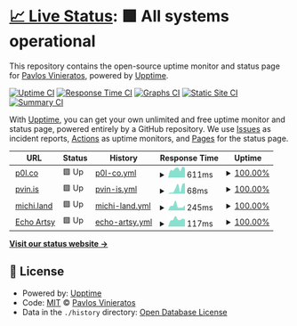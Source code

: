 # [📈 Live Status](https://pvinis.github.io/upptime): <!--live status--> **🟩 All systems operational**

This repository contains the open-source uptime monitor and status page for [Pavlos Vinieratos](pavlos.dev), powered by [Upptime](https://github.com/upptime/upptime).

[![Uptime CI](https://github.com/pvinis/upptime/workflows/Uptime%20CI/badge.svg)](https://github.com/upptime/upptime/actions?query=workflow%3A%22Uptime+CI%22)
[![Response Time CI](https://github.com/pvinis/upptime/workflows/Response%20Time%20CI/badge.svg)](https://github.com/upptime/upptime/actions?query=workflow%3A%22Response+Time+CI%22)
[![Graphs CI](https://github.com/pvinis/upptime/workflows/Graphs%20CI/badge.svg)](https://github.com/upptime/upptime/actions?query=workflow%3A%22Graphs+CI%22)
[![Static Site CI](https://github.com/pvinis/upptime/workflows/Static%20Site%20CI/badge.svg)](https://github.com/upptime/upptime/actions?query=workflow%3A%22Static+Site+CI%22)
[![Summary CI](https://github.com/pvinis/upptime/workflows/Summary%20CI/badge.svg)](https://github.com/upptime/upptime/actions?query=workflow%3A%22Summary+CI%22)

With [Upptime](https://upptime.js.org), you can get your own unlimited and free uptime monitor and status page, powered entirely by a GitHub repository. We use [Issues](https://github.com/pvinis/upptime/issues) as incident reports, [Actions](https://github.com/pvinis/upptime/actions) as uptime monitors, and [Pages](https://pvinis.github.io/upptime) for the status page.

<!--start: status pages-->
<!-- This summary is generated by Upptime (https://github.com/upptime/upptime) -->
<!-- Do not edit this manually, your changes will be overwritten -->
<!-- prettier-ignore -->
| URL | Status | History | Response Time | Uptime |
| --- | ------ | ------- | ------------- | ------ |
| <img alt="" src="https://favicons.githubusercontent.com/p0l.co" height="13"> [p0l.co](https://p0l.co) | 🟩 Up | [p0l-co.yml](https://github.com/pvinis/upptime/commits/HEAD/history/p0l-co.yml) | <details><summary><img alt="Response time graph" src="./graphs/p0l-co/response-time-week.png" height="20"> 611ms</summary><br><a href="https://pvinis.github.io/upptime/history/p0l-co"><img alt="Response time 926" src="https://img.shields.io/endpoint?url=https%3A%2F%2Fraw.githubusercontent.com%2Fpvinis%2Fupptime%2FHEAD%2Fapi%2Fp0l-co%2Fresponse-time.json"></a><br><a href="https://pvinis.github.io/upptime/history/p0l-co"><img alt="24-hour response time 676" src="https://img.shields.io/endpoint?url=https%3A%2F%2Fraw.githubusercontent.com%2Fpvinis%2Fupptime%2FHEAD%2Fapi%2Fp0l-co%2Fresponse-time-day.json"></a><br><a href="https://pvinis.github.io/upptime/history/p0l-co"><img alt="7-day response time 611" src="https://img.shields.io/endpoint?url=https%3A%2F%2Fraw.githubusercontent.com%2Fpvinis%2Fupptime%2FHEAD%2Fapi%2Fp0l-co%2Fresponse-time-week.json"></a><br><a href="https://pvinis.github.io/upptime/history/p0l-co"><img alt="30-day response time 926" src="https://img.shields.io/endpoint?url=https%3A%2F%2Fraw.githubusercontent.com%2Fpvinis%2Fupptime%2FHEAD%2Fapi%2Fp0l-co%2Fresponse-time-month.json"></a><br><a href="https://pvinis.github.io/upptime/history/p0l-co"><img alt="1-year response time 926" src="https://img.shields.io/endpoint?url=https%3A%2F%2Fraw.githubusercontent.com%2Fpvinis%2Fupptime%2FHEAD%2Fapi%2Fp0l-co%2Fresponse-time-year.json"></a></details> | <details><summary><a href="https://pvinis.github.io/upptime/history/p0l-co">100.00%</a></summary><a href="https://pvinis.github.io/upptime/history/p0l-co"><img alt="All-time uptime 100.00%" src="https://img.shields.io/endpoint?url=https%3A%2F%2Fraw.githubusercontent.com%2Fpvinis%2Fupptime%2FHEAD%2Fapi%2Fp0l-co%2Fuptime.json"></a><br><a href="https://pvinis.github.io/upptime/history/p0l-co"><img alt="24-hour uptime 100.00%" src="https://img.shields.io/endpoint?url=https%3A%2F%2Fraw.githubusercontent.com%2Fpvinis%2Fupptime%2FHEAD%2Fapi%2Fp0l-co%2Fuptime-day.json"></a><br><a href="https://pvinis.github.io/upptime/history/p0l-co"><img alt="7-day uptime 100.00%" src="https://img.shields.io/endpoint?url=https%3A%2F%2Fraw.githubusercontent.com%2Fpvinis%2Fupptime%2FHEAD%2Fapi%2Fp0l-co%2Fuptime-week.json"></a><br><a href="https://pvinis.github.io/upptime/history/p0l-co"><img alt="30-day uptime 100.00%" src="https://img.shields.io/endpoint?url=https%3A%2F%2Fraw.githubusercontent.com%2Fpvinis%2Fupptime%2FHEAD%2Fapi%2Fp0l-co%2Fuptime-month.json"></a><br><a href="https://pvinis.github.io/upptime/history/p0l-co"><img alt="1-year uptime 100.00%" src="https://img.shields.io/endpoint?url=https%3A%2F%2Fraw.githubusercontent.com%2Fpvinis%2Fupptime%2FHEAD%2Fapi%2Fp0l-co%2Fuptime-year.json"></a></details>
| <img alt="" src="https://favicons.githubusercontent.com/pvin.is" height="13"> [pvin.is](https://pvin.is) | 🟩 Up | [pvin-is.yml](https://github.com/pvinis/upptime/commits/HEAD/history/pvin-is.yml) | <details><summary><img alt="Response time graph" src="./graphs/pvin-is/response-time-week.png" height="20"> 68ms</summary><br><a href="https://pvinis.github.io/upptime/history/pvin-is"><img alt="Response time 56" src="https://img.shields.io/endpoint?url=https%3A%2F%2Fraw.githubusercontent.com%2Fpvinis%2Fupptime%2FHEAD%2Fapi%2Fpvin-is%2Fresponse-time.json"></a><br><a href="https://pvinis.github.io/upptime/history/pvin-is"><img alt="24-hour response time 130" src="https://img.shields.io/endpoint?url=https%3A%2F%2Fraw.githubusercontent.com%2Fpvinis%2Fupptime%2FHEAD%2Fapi%2Fpvin-is%2Fresponse-time-day.json"></a><br><a href="https://pvinis.github.io/upptime/history/pvin-is"><img alt="7-day response time 68" src="https://img.shields.io/endpoint?url=https%3A%2F%2Fraw.githubusercontent.com%2Fpvinis%2Fupptime%2FHEAD%2Fapi%2Fpvin-is%2Fresponse-time-week.json"></a><br><a href="https://pvinis.github.io/upptime/history/pvin-is"><img alt="30-day response time 56" src="https://img.shields.io/endpoint?url=https%3A%2F%2Fraw.githubusercontent.com%2Fpvinis%2Fupptime%2FHEAD%2Fapi%2Fpvin-is%2Fresponse-time-month.json"></a><br><a href="https://pvinis.github.io/upptime/history/pvin-is"><img alt="1-year response time 56" src="https://img.shields.io/endpoint?url=https%3A%2F%2Fraw.githubusercontent.com%2Fpvinis%2Fupptime%2FHEAD%2Fapi%2Fpvin-is%2Fresponse-time-year.json"></a></details> | <details><summary><a href="https://pvinis.github.io/upptime/history/pvin-is">100.00%</a></summary><a href="https://pvinis.github.io/upptime/history/pvin-is"><img alt="All-time uptime 100.00%" src="https://img.shields.io/endpoint?url=https%3A%2F%2Fraw.githubusercontent.com%2Fpvinis%2Fupptime%2FHEAD%2Fapi%2Fpvin-is%2Fuptime.json"></a><br><a href="https://pvinis.github.io/upptime/history/pvin-is"><img alt="24-hour uptime 100.00%" src="https://img.shields.io/endpoint?url=https%3A%2F%2Fraw.githubusercontent.com%2Fpvinis%2Fupptime%2FHEAD%2Fapi%2Fpvin-is%2Fuptime-day.json"></a><br><a href="https://pvinis.github.io/upptime/history/pvin-is"><img alt="7-day uptime 100.00%" src="https://img.shields.io/endpoint?url=https%3A%2F%2Fraw.githubusercontent.com%2Fpvinis%2Fupptime%2FHEAD%2Fapi%2Fpvin-is%2Fuptime-week.json"></a><br><a href="https://pvinis.github.io/upptime/history/pvin-is"><img alt="30-day uptime 100.00%" src="https://img.shields.io/endpoint?url=https%3A%2F%2Fraw.githubusercontent.com%2Fpvinis%2Fupptime%2FHEAD%2Fapi%2Fpvin-is%2Fuptime-month.json"></a><br><a href="https://pvinis.github.io/upptime/history/pvin-is"><img alt="1-year uptime 100.00%" src="https://img.shields.io/endpoint?url=https%3A%2F%2Fraw.githubusercontent.com%2Fpvinis%2Fupptime%2FHEAD%2Fapi%2Fpvin-is%2Fuptime-year.json"></a></details>
| <img alt="" src="https://favicons.githubusercontent.com/michi.land" height="13"> [michi.land](https://michi.land) | 🟩 Up | [michi-land.yml](https://github.com/pvinis/upptime/commits/HEAD/history/michi-land.yml) | <details><summary><img alt="Response time graph" src="./graphs/michi-land/response-time-week.png" height="20"> 245ms</summary><br><a href="https://pvinis.github.io/upptime/history/michi-land"><img alt="Response time 246" src="https://img.shields.io/endpoint?url=https%3A%2F%2Fraw.githubusercontent.com%2Fpvinis%2Fupptime%2FHEAD%2Fapi%2Fmichi-land%2Fresponse-time.json"></a><br><a href="https://pvinis.github.io/upptime/history/michi-land"><img alt="24-hour response time 273" src="https://img.shields.io/endpoint?url=https%3A%2F%2Fraw.githubusercontent.com%2Fpvinis%2Fupptime%2FHEAD%2Fapi%2Fmichi-land%2Fresponse-time-day.json"></a><br><a href="https://pvinis.github.io/upptime/history/michi-land"><img alt="7-day response time 245" src="https://img.shields.io/endpoint?url=https%3A%2F%2Fraw.githubusercontent.com%2Fpvinis%2Fupptime%2FHEAD%2Fapi%2Fmichi-land%2Fresponse-time-week.json"></a><br><a href="https://pvinis.github.io/upptime/history/michi-land"><img alt="30-day response time 246" src="https://img.shields.io/endpoint?url=https%3A%2F%2Fraw.githubusercontent.com%2Fpvinis%2Fupptime%2FHEAD%2Fapi%2Fmichi-land%2Fresponse-time-month.json"></a><br><a href="https://pvinis.github.io/upptime/history/michi-land"><img alt="1-year response time 246" src="https://img.shields.io/endpoint?url=https%3A%2F%2Fraw.githubusercontent.com%2Fpvinis%2Fupptime%2FHEAD%2Fapi%2Fmichi-land%2Fresponse-time-year.json"></a></details> | <details><summary><a href="https://pvinis.github.io/upptime/history/michi-land">100.00%</a></summary><a href="https://pvinis.github.io/upptime/history/michi-land"><img alt="All-time uptime 100.00%" src="https://img.shields.io/endpoint?url=https%3A%2F%2Fraw.githubusercontent.com%2Fpvinis%2Fupptime%2FHEAD%2Fapi%2Fmichi-land%2Fuptime.json"></a><br><a href="https://pvinis.github.io/upptime/history/michi-land"><img alt="24-hour uptime 100.00%" src="https://img.shields.io/endpoint?url=https%3A%2F%2Fraw.githubusercontent.com%2Fpvinis%2Fupptime%2FHEAD%2Fapi%2Fmichi-land%2Fuptime-day.json"></a><br><a href="https://pvinis.github.io/upptime/history/michi-land"><img alt="7-day uptime 100.00%" src="https://img.shields.io/endpoint?url=https%3A%2F%2Fraw.githubusercontent.com%2Fpvinis%2Fupptime%2FHEAD%2Fapi%2Fmichi-land%2Fuptime-week.json"></a><br><a href="https://pvinis.github.io/upptime/history/michi-land"><img alt="30-day uptime 100.00%" src="https://img.shields.io/endpoint?url=https%3A%2F%2Fraw.githubusercontent.com%2Fpvinis%2Fupptime%2FHEAD%2Fapi%2Fmichi-land%2Fuptime-month.json"></a><br><a href="https://pvinis.github.io/upptime/history/michi-land"><img alt="1-year uptime 100.00%" src="https://img.shields.io/endpoint?url=https%3A%2F%2Fraw.githubusercontent.com%2Fpvinis%2Fupptime%2FHEAD%2Fapi%2Fmichi-land%2Fuptime-year.json"></a></details>
| <img alt="" src="https://favicons.githubusercontent.com/echo.artsy.net" height="13"> [Echo Artsy](https://echo.artsy.net/Echo.json) | 🟩 Up | [echo-artsy.yml](https://github.com/pvinis/upptime/commits/HEAD/history/echo-artsy.yml) | <details><summary><img alt="Response time graph" src="./graphs/echo-artsy/response-time-week.png" height="20"> 117ms</summary><br><a href="https://pvinis.github.io/upptime/history/echo-artsy"><img alt="Response time 165" src="https://img.shields.io/endpoint?url=https%3A%2F%2Fraw.githubusercontent.com%2Fpvinis%2Fupptime%2FHEAD%2Fapi%2Fecho-artsy%2Fresponse-time.json"></a><br><a href="https://pvinis.github.io/upptime/history/echo-artsy"><img alt="24-hour response time 113" src="https://img.shields.io/endpoint?url=https%3A%2F%2Fraw.githubusercontent.com%2Fpvinis%2Fupptime%2FHEAD%2Fapi%2Fecho-artsy%2Fresponse-time-day.json"></a><br><a href="https://pvinis.github.io/upptime/history/echo-artsy"><img alt="7-day response time 117" src="https://img.shields.io/endpoint?url=https%3A%2F%2Fraw.githubusercontent.com%2Fpvinis%2Fupptime%2FHEAD%2Fapi%2Fecho-artsy%2Fresponse-time-week.json"></a><br><a href="https://pvinis.github.io/upptime/history/echo-artsy"><img alt="30-day response time 165" src="https://img.shields.io/endpoint?url=https%3A%2F%2Fraw.githubusercontent.com%2Fpvinis%2Fupptime%2FHEAD%2Fapi%2Fecho-artsy%2Fresponse-time-month.json"></a><br><a href="https://pvinis.github.io/upptime/history/echo-artsy"><img alt="1-year response time 165" src="https://img.shields.io/endpoint?url=https%3A%2F%2Fraw.githubusercontent.com%2Fpvinis%2Fupptime%2FHEAD%2Fapi%2Fecho-artsy%2Fresponse-time-year.json"></a></details> | <details><summary><a href="https://pvinis.github.io/upptime/history/echo-artsy">100.00%</a></summary><a href="https://pvinis.github.io/upptime/history/echo-artsy"><img alt="All-time uptime 100.00%" src="https://img.shields.io/endpoint?url=https%3A%2F%2Fraw.githubusercontent.com%2Fpvinis%2Fupptime%2FHEAD%2Fapi%2Fecho-artsy%2Fuptime.json"></a><br><a href="https://pvinis.github.io/upptime/history/echo-artsy"><img alt="24-hour uptime 100.00%" src="https://img.shields.io/endpoint?url=https%3A%2F%2Fraw.githubusercontent.com%2Fpvinis%2Fupptime%2FHEAD%2Fapi%2Fecho-artsy%2Fuptime-day.json"></a><br><a href="https://pvinis.github.io/upptime/history/echo-artsy"><img alt="7-day uptime 100.00%" src="https://img.shields.io/endpoint?url=https%3A%2F%2Fraw.githubusercontent.com%2Fpvinis%2Fupptime%2FHEAD%2Fapi%2Fecho-artsy%2Fuptime-week.json"></a><br><a href="https://pvinis.github.io/upptime/history/echo-artsy"><img alt="30-day uptime 100.00%" src="https://img.shields.io/endpoint?url=https%3A%2F%2Fraw.githubusercontent.com%2Fpvinis%2Fupptime%2FHEAD%2Fapi%2Fecho-artsy%2Fuptime-month.json"></a><br><a href="https://pvinis.github.io/upptime/history/echo-artsy"><img alt="1-year uptime 100.00%" src="https://img.shields.io/endpoint?url=https%3A%2F%2Fraw.githubusercontent.com%2Fpvinis%2Fupptime%2FHEAD%2Fapi%2Fecho-artsy%2Fuptime-year.json"></a></details>

<!--end: status pages-->

[**Visit our status website →**](https://pvinis.github.io/upptime)

## 📄 License

- Powered by: [Upptime](https://github.com/upptime/upptime)
- Code: [MIT](./LICENSE) © [Pavlos Vinieratos](pavlos.dev)
- Data in the `./history` directory: [Open Database License](https://opendatacommons.org/licenses/odbl/1-0/)

